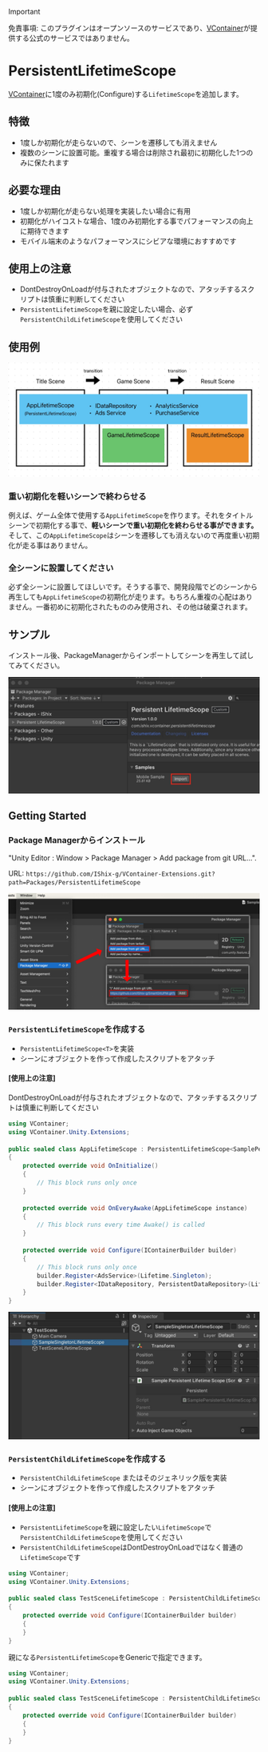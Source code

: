 
> [!IMPORTANT]
> 免責事項: このプラグインはオープンソースのサービスであり、[VContainer](https://github.com/hadashiA/VContainer)が提供する公式のサービスではありません。

# PersistentLifetimeScope

[VContainer](https://github.com/hadashiA/VContainer)に1度のみ初期化(Configure)する`LifetimeScope`を追加します。

## 特徴

- 1度しか初期化が走らないので、シーンを遷移しても消えません
- 複数のシーンに設置可能。重複する場合は削除され最初に初期化した1つのみに保たれます

## 必要な理由

- 1度しか初期化が走らない処理を実装したい場合に有用
- 初期化がハイコストな場合、1度のみ初期化する事でパフォーマンスの向上に期待できます
- モバイル端末のようなパフォーマンスにシビアな環境におすすめです

## 使用上の注意

- DontDestroyOnLoadが付与されたオブジェクトなので、アタッチするスクリプトは慎重に判断してください
- `PersistentLifetimeScope`を親に設定したい場合、必ず`PersistentChildLifetimeScope`を使用してください

## 使用例

![](Docs/sample2.jpg)

### 重い初期化を軽いシーンで終わらせる
例えば、ゲーム全体で使用する`AppLifetimeScope`を作ります。それをタイトルシーンで初期化する事で、**軽いシーンで重い初期化を終わらせる事ができます。** そして、この`AppLifetimeScope`はシーンを遷移しても消えないので再度重い初期化が走る事はありません。

### 全シーンに設置してください
必ず全シーンに設置してほしいです。そうする事で、開発段階でどのシーンから再生しても`AppLifetimeScope`の初期化が走ります。もちろん重複の心配はありません。一番初めに初期化されたもののみ使用され、その他は破棄されます。

## サンプル

インストール後、PackageManagerからインポートしてシーンを再生して試してみてください。

<img src="Docs/sample.jpg" width="650"/>

## Getting Started

### Package Managerからインストール

"Unity Editor : Window > Package Manager > Add package from git URL...".

URL: `https://github.com/IShix-g/VContainer-Extensions.git?path=Packages/PersistentLifetimeScope`

![](Docs/add_package.png)

### `PersistentLifetimeScope`を作成する

- `PersistentLifetimeScope<T>`を実装
- シーンにオブジェクトを作って作成したスクリプトをアタッチ

#### [使用上の注意]
DontDestroyOnLoadが付与されたオブジェクトなので、アタッチするスクリプトは慎重に判断してください

```csharp
using VContainer;
using VContainer.Unity.Extensions;

public sealed class AppLifetimeScope : PersistentLifetimeScope<SamplePersistentLifetimeScope>
{
    protected override void OnInitialize()
    {
        // This block runs only once
    }

    protected override void OnEveryAwake(AppLifetimeScope instance)
    {
        // This block runs every time Awake() is called
    }

    protected override void Configure(IContainerBuilder builder)
    {
        // This block runs only once
        builder.Register<AdsService>(Lifetime.Singleton);
        builder.Register<IDataRepository, PersistentDataRepository>(Lifetime.Singleton);
    }
}
```

<img src="Docs/inspector.jpg" width="650"/>

### `PersistentChildLifetimeScope`を作成する

- `PersistentChildLifetimeScope` またはそのジェネリック版を実装
- シーンにオブジェクトを作って作成したスクリプトをアタッチ

#### [使用上の注意]
- `PersistentLifetimeScope`を親に設定したい`LifetimeScope`で`PersistentChildLifetimeScope`を使用してください
- `PersistentChildLifetimeScope`はDontDestroyOnLoadではなく普通の`LifetimeScope`です

```csharp
using VContainer;
using VContainer.Unity.Extensions;

public sealed class TestSceneLifetimeScope : PersistentChildLifetimeScope
{
    protected override void Configure(IContainerBuilder builder)
    {
    }
}
```

親になる`PersistentLifetimeScope`をGenericで指定できます。

```csharp
using VContainer;
using VContainer.Unity.Extensions;

public sealed class TestSceneLifetimeScope : PersistentChildLifetimeScope<AppLifetimeScope>
{
    protected override void Configure(IContainerBuilder builder)
    {
    }
}
```
